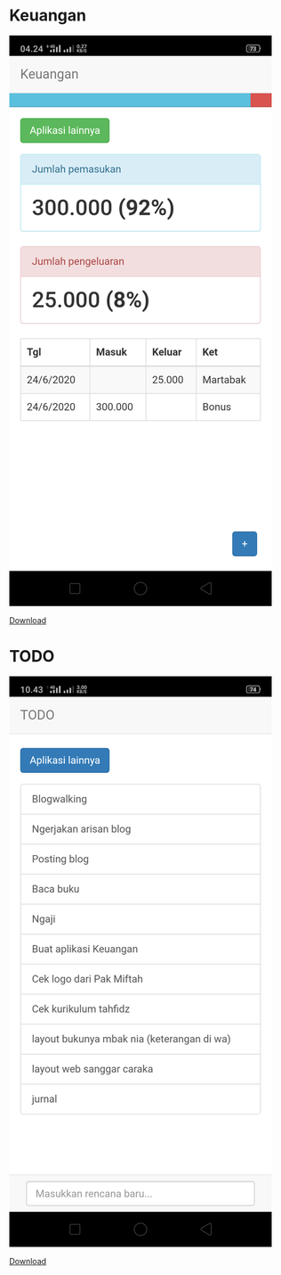# Keuangan

![](ss/keuangan.png)

[Download](Keuangan.signed.apk)

# TODO

![](ss/todo.png)

[Download](TODO.signed.apk)